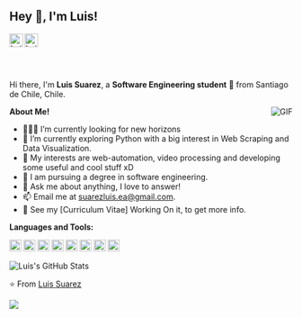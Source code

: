 <h2 title="hehehe"> Hey 👋, I'm Luis!</h2>

<a href="https://www.linkedin.com/in/luisesuareza">
  <img align="left" alt="Luis's LinkdeIn" width="24px" src="https://cdn.jsdelivr.net/npm/simple-icons@v3/icons/linkedin.svg" />
</a>
<a href="https://www.facebook.com/LuisESuarezA">
  <img align="left" alt="Luis's Facebook" width="24px" src="https://cdn.jsdelivr.net/npm/simple-icons@v3/icons/facebook.svg" />
</a>
<br>
<br>

<br />
<br />

Hi there, I'm **Luis Suarez**, a **Software Engineering student** 🚀 from Santiago de Chile, Chile.
 
  <img align="right" alt="GIF" src="https://i.pinimg.com/originals/e4/26/70/e426702edf874b181aced1e2fa5c6cde.gif" />

**About Me!**

- 👨🏽‍💻 I’m currently looking for new horizons
- 🌱 I’m currently exploring Python with a big interest in Web Scraping and Data Visualization. 
- 🤔 My interests are web-automation, video processing and developing some useful and cool stuff xD
- 💼 I am pursuing a degree in software engineering.
- 💬 Ask me about anything, I love to answer!
- 📫 Email me at [suarezluis.ea@gmail.com](mailto:suarezluis.ea@gmail.com).
- 📝 See my [Curriculum Vitae] Working On it, to get more info.


**Languages and Tools:**  

<a href="https://developer.mozilla.org/en-US/docs/Web/JavaScript" title="JavaScript"><img src="https://github.com/get-icon/geticon/raw/master/icons/javascript.svg" alt="JavaScript" width="21px" height="21px"></a>
<a href="https://getbootstrap.com/" title="Bootstrap"><img src="https://github.com/get-icon/geticon/raw/master/icons/bootstrap.svg" alt="Bootstrap" width="21px" height="21px"></a>
<a href="https://vuejs.org/" title="Vue.js"><img src="https://github.com/get-icon/geticon/raw/master/icons/vue.svg" alt="Vue.js" width="21px" height="21px"></a>
<a href="https://www.w3.org/TR/html5/" title="HTML5"><img src="https://github.com/get-icon/geticon/raw/master/icons/html-5.svg" alt="HTML5" width="21px" height="21px"></a>
<a href="https://sass-lang.com/" title="Sass"><img src="https://github.com/get-icon/geticon/raw/master/icons/sass.svg" alt="Sass" width="21px" height="21px"></a>
<a href="https://reactnative.dev/" title="React Native"><img src="https://github.com/get-icon/geticon/raw/master/icons/react.svg" alt="React Native" width="21px" height="21px"></a>
<a href="https://www.w3.org/TR/CSS/" title="CSS3"><img src="https://github.com/get-icon/geticon/raw/master/icons/css-3.svg" alt="CSS3" width="21px" height="21px"></a>
<a href="https://www.python.org/" title="Python"><img src="https://github.com/get-icon/geticon/raw/master/icons/python.svg" alt="Python" width="21px" height="21px"></a>


<img src="https://github-readme-stats.vercel.app/api?username=FideoKojima&show_icons=true&hide_border=true&count_private=true&theme=tokyonight&icon_color=fad000" alt="Luis's GitHub Stats">

⭐️ From [Luis Suarez](https://github.com/FideoKojima)

<img src="https://komarev.com/ghpvc/?username=FideoKojima&color=green&abbreviated=true">
